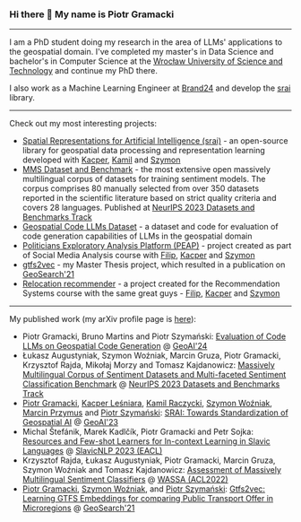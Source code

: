 ### Hi there 👋 My name is Piotr Gramacki

---
I am a PhD student doing my research in the area of LLMs' applications to the geospatial domain. I've completed my master's in Data Science and bachelor's in Computer Science at the [Wrocław University of Science and Technology](https://pwr.edu.pl/en/) and continue my PhD there. 

I also work as a Machine Learning Engineer at [Brand24](https://brand24.com) and develop the [srai](https://github.com/srai-lab/srai) library.

---

Check out my most interesting projects:

* [Spatial Representations for Artificial Intelligence (srai)](https://github.com/srai-lab/srai) - an open-source library for geospatial data processing and representation learning developed with [Kacper](https://github.com/calychas), [Kamil](https://github.com/RaczeQ) and [Szymon](https://github.com/simonusher)
* [MMS Dataset and Benchmark](https://brand24-ai.github.io/mms_benchmark/) - the most extensive open massively multilingual corpus of datasets for training sentiment models. The corpus comprises 80 manually selected from over 350 datasets reported in the scientific literature based on strict quality criteria and covers 28 languages. Published at [NeurIPS 2023 Datasets and Benchmarks Track](https://papers.nips.cc/paper_files/paper/2023/hash/7945ab41f2aada1247a7c95e75cdf6c8-Abstract-Datasets_and_Benchmarks.html)
* [Geospatial Code LLMs Dataset](https://github.com/kraina-ai/geospatial-code-llms-dataset) - a dataset and code for evaluation of code generation capabilities of LLMs in the geospatial domain
* [Politicians Exploratory Analysis Platform (PEAP)](https://github.com/EmbeddML/peap-backend) - project created as part of Social Media Analysis course with [Filip](https://github.com/ceglowa), [Kacper](https://github.com/calychas) and [Szymon](https://github.com/simonusher)
* [gtfs2vec](https://github.com/pwr-inf/gtfs2vec) - my Master Thesis project, which resulted in a publication on [GeoSearch'21](https://dl.acm.org/doi/proceedings/10.1145/3486640)
* [Relocation recommender](https://github.com/EmbeddML/relocation-recommendation) - a project created for the Recommendation Systems course with the same great guys - [Filip](https://github.com/ceglowa), [Kacper](https://github.com/calychas) and [Szymon](https://github.com/simonusher)

---

My published work (my arXiv profile page is [here](https://arxiv.org/a/gramacki_p_1.html)):

* Piotr Gramacki, Bruno Martins and Piotr Szymański: [Evaluation of Code LLMs on Geospatial Code Generation](https://dl.acm.org/doi/10.1145/3687123.3698286) @ [GeoAI'24](https://dl.acm.org/doi/proceedings/10.1145/3687123)
* Łukasz Augustyniak, Szymon Woźniak, Marcin Gruza, Piotr Gramacki, Krzysztof Rajda, Mikołaj Morzy and Tomasz Kajdanowicz: [Massively Multilingual Corpus of Sentiment Datasets and Multi-faceted Sentiment Classification Benchmark](https://papers.nips.cc/paper_files/paper/2023/hash/7945ab41f2aada1247a7c95e75cdf6c8-Abstract-Datasets_and_Benchmarks.html) @ [NeurIPS 2023 Datasets and Benchmarks Track](https://nips.cc/Conferences/2023)
* [Piotr Gramacki](https://github.com/piotrgramacki), [Kacper Leśniara](https://github.com/calychas), [Kamil Raczycki](https://github.com/RaczeQ), [Szymon Woźniak](https://github.com/simonusher), [Marcin Przymus](https://github.com/mprzymus) and [Piotr Szymański](https://github.com/niedakh): [SRAI: Towards Standardization of Geospatial AI](https://doi.org/10.1145/3615886.3627740) @ [GeoAI'23](https://dl.acm.org/doi/proceedings/10.1145/3615886)
* Michal Štefánik, Marek Kadlčík, Piotr Gramacki and Petr Sojka: [Resources and Few-shot Learners for In-context Learning in Slavic Languages](http://dx.doi.org/10.18653/v1/2023.bsnlp-1.12) @ [SlavicNLP 2023 (EACL)](https://aclanthology.org/volumes/2023.bsnlp-1/)
* Krzysztof Rajda, Łukasz Augustyniak, Piotr Gramacki, Marcin Gruza, Szymon Woźniak and Tomasz Kajdanowicz: [Assessment of Massively Multilingual Sentiment Classifiers](https://aclanthology.org/2022.wassa-1.13/) @ [WASSA (ACL2022)](https://wassa-workshop.github.io)
* [Piotr Gramacki](https://github.com/piotrgramacki), [Szymon Woźniak](https://github.com/simonusher), and [Piotr Szymański](https://github.com/niedakh): [Gtfs2vec: Learning GTFS Embeddings for comparing Public Transport Offer in Microregions](https://dl.acm.org/doi/10.1145/3486640.3491392) @ [GeoSearch'21](https://dl.acm.org/doi/proceedings/10.1145/3486640)

<!--
**piotrgramacki/piotrgramacki** is a ✨ _special_ ✨ repository because its `README.md` (this file) appears on your GitHub profile.

Here are some ideas to get you started:

- 🔭 I’m currently working on ...
- 🌱 I’m currently learning ...
- 👯 I’m looking to collaborate on ...
- 🤔 I’m looking for help with ...
- 💬 Ask me about ...
- 📫 How to reach me: ...
- 😄 Pronouns: ...
- ⚡ Fun fact: ...
-->
